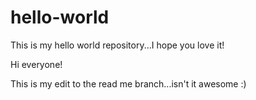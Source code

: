 # hello-world
This is my hello world repository...I hope you love it!

Hi everyone!

This is my edit to the read me branch...isn't it awesome  :)
